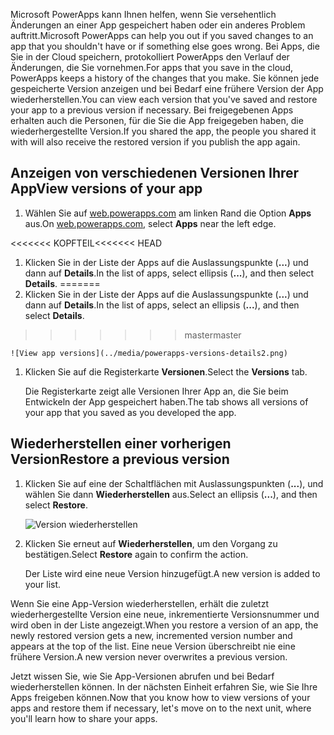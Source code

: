 <span data-ttu-id="59178-101">Microsoft PowerApps kann Ihnen helfen, wenn Sie versehentlich Änderungen an einer App gespeichert haben oder ein anderes Problem auftritt.</span><span class="sxs-lookup"><span data-stu-id="59178-101">Microsoft PowerApps can help you out if you saved changes to an app that you shouldn't have or if something else goes wrong.</span></span> <span data-ttu-id="59178-102">Bei Apps, die Sie in der Cloud speichern, protokolliert PowerApps den Verlauf der Änderungen, die Sie vornehmen.</span><span class="sxs-lookup"><span data-stu-id="59178-102">For apps that you save in the cloud, PowerApps keeps a history of the changes that you make.</span></span> <span data-ttu-id="59178-103">Sie können jede gespeicherte Version anzeigen und bei Bedarf eine frühere Version der App wiederherstellen.</span><span class="sxs-lookup"><span data-stu-id="59178-103">You can view each version that you've saved and restore your app to a previous version if necessary.</span></span> <span data-ttu-id="59178-104">Bei freigegebenen Apps erhalten auch die Personen, für die Sie die App freigegeben haben, die wiederhergestellte Version.</span><span class="sxs-lookup"><span data-stu-id="59178-104">If you shared the app, the people you shared it with will also receive the restored version if you publish the app again.</span></span>

## <a name="view-versions-of-your-app"></a><span data-ttu-id="59178-105">Anzeigen von verschiedenen Versionen Ihrer App</span><span class="sxs-lookup"><span data-stu-id="59178-105">View versions of your app</span></span>

1. <span data-ttu-id="59178-106">Wählen Sie auf [web.powerapps.com](http://web.powerapps.com) am linken Rand die Option **Apps** aus.</span><span class="sxs-lookup"><span data-stu-id="59178-106">On [web.powerapps.com](http://web.powerapps.com), select **Apps** near the left edge.</span></span>

<span data-ttu-id="59178-107"><<<<<<< KOPFTEIL</span><span class="sxs-lookup"><span data-stu-id="59178-107"><<<<<<< HEAD</span></span>
1. <span data-ttu-id="59178-108">Klicken Sie in der Liste der Apps auf die Auslassungspunkte (**...**) und dann auf **Details**.</span><span class="sxs-lookup"><span data-stu-id="59178-108">In the list of apps, select ellipsis (**...**), and then select **Details**.</span></span>
=======
1. <span data-ttu-id="59178-109">Klicken Sie in der Liste der Apps auf die Auslassungspunkte (**...**) und dann auf **Details**.</span><span class="sxs-lookup"><span data-stu-id="59178-109">In the list of apps, select an ellipsis (**...**), and then select **Details**.</span></span>
>>>>>>> <span data-ttu-id="59178-110">master</span><span class="sxs-lookup"><span data-stu-id="59178-110">master</span></span>

    ![View app versions](../media/powerapps-versions-details2.png)

1. <span data-ttu-id="59178-111">Klicken Sie auf die Registerkarte **Versionen**.</span><span class="sxs-lookup"><span data-stu-id="59178-111">Select the **Versions** tab.</span></span>

    <span data-ttu-id="59178-112">Die Registerkarte zeigt alle Versionen Ihrer App an, die Sie beim Entwickeln der App gespeichert haben.</span><span class="sxs-lookup"><span data-stu-id="59178-112">The tab shows all versions of your app that you saved as you developed the app.</span></span>

## <a name="restore-a-previous-version"></a><span data-ttu-id="59178-113">Wiederherstellen einer vorherigen Version</span><span class="sxs-lookup"><span data-stu-id="59178-113">Restore a previous version</span></span>

1. <span data-ttu-id="59178-114">Klicken Sie auf eine der Schaltflächen mit Auslassungspunkten (**...**), und wählen Sie dann **Wiederherstellen** aus.</span><span class="sxs-lookup"><span data-stu-id="59178-114">Select an ellipsis (**...**), and then select **Restore**.</span></span>

    ![Version wiederherstellen](../media/restore-version.png)

1. <span data-ttu-id="59178-116">Klicken Sie erneut auf **Wiederherstellen**, um den Vorgang zu bestätigen.</span><span class="sxs-lookup"><span data-stu-id="59178-116">Select **Restore** again to confirm the action.</span></span>

    <span data-ttu-id="59178-117">Der Liste wird eine neue Version hinzugefügt.</span><span class="sxs-lookup"><span data-stu-id="59178-117">A new version is added to your list.</span></span>

<span data-ttu-id="59178-118">Wenn Sie eine App-Version wiederherstellen, erhält die zuletzt wiederhergestellte Version eine neue, inkrementierte Versionsnummer und wird oben in der Liste angezeigt.</span><span class="sxs-lookup"><span data-stu-id="59178-118">When you restore a version of an app, the newly restored version gets a new, incremented version number and appears at the top of the list.</span></span> <span data-ttu-id="59178-119">Eine neue Version überschreibt nie eine frühere Version.</span><span class="sxs-lookup"><span data-stu-id="59178-119">A new version never overwrites a previous version.</span></span>

<span data-ttu-id="59178-120">Jetzt wissen Sie, wie Sie App-Versionen abrufen und bei Bedarf wiederherstellen können. In der nächsten Einheit erfahren Sie, wie Sie Ihre Apps freigeben können.</span><span class="sxs-lookup"><span data-stu-id="59178-120">Now that you know how to view versions of your apps and restore them if necessary, let's move on to the next unit, where you'll learn how to share your apps.</span></span>